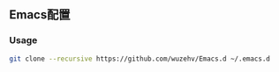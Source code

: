 ## Emacs配置

### Usage
```bash
git clone --recursive https://github.com/wuzehv/Emacs.d ~/.emacs.d
```
